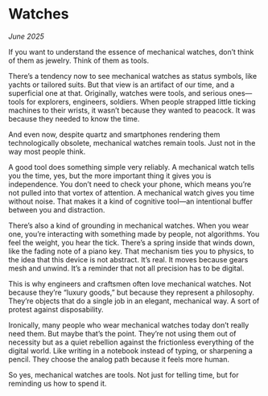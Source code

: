 # Watches
*June 2025*

If you want to understand the essence of mechanical watches, don’t think of them as jewelry. Think of them as tools.

There’s a tendency now to see mechanical watches as status symbols, like yachts or tailored suits. But that view is an artifact of our time, and a superficial one at that. Originally, watches were tools, and serious ones—tools for explorers, engineers, soldiers. When people strapped little ticking machines to their wrists, it wasn’t because they wanted to peacock. It was because they needed to know the time.

And even now, despite quartz and smartphones rendering them technologically obsolete, mechanical watches remain tools. Just not in the way most people think.

A good tool does something simple very reliably. A mechanical watch tells you the time, yes, but the more important thing it gives you is independence. You don’t need to check your phone, which means you’re not pulled into that vortex of attention. A mechanical watch gives you time without noise. That makes it a kind of cognitive tool—an intentional buffer between you and distraction.

There’s also a kind of grounding in mechanical watches. When you wear one, you’re interacting with something made by people, not algorithms. You feel the weight, you hear the tick. There’s a spring inside that winds down, like the fading note of a piano key. That mechanism ties you to physics, to the idea that this device is not abstract. It’s real. It moves because gears mesh and unwind. It’s a reminder that not all precision has to be digital.

This is why engineers and craftsmen often love mechanical watches. Not because they’re “luxury goods,” but because they represent a philosophy. They’re objects that do a single job in an elegant, mechanical way. A sort of protest against disposability.

Ironically, many people who wear mechanical watches today don’t really need them. But maybe that’s the point. They’re not using them out of necessity but as a quiet rebellion against the frictionless everything of the digital world. Like writing in a notebook instead of typing, or sharpening a pencil. They choose the analog path because it feels more human.

So yes, mechanical watches are tools. Not just for telling time, but for reminding us how to spend it.

